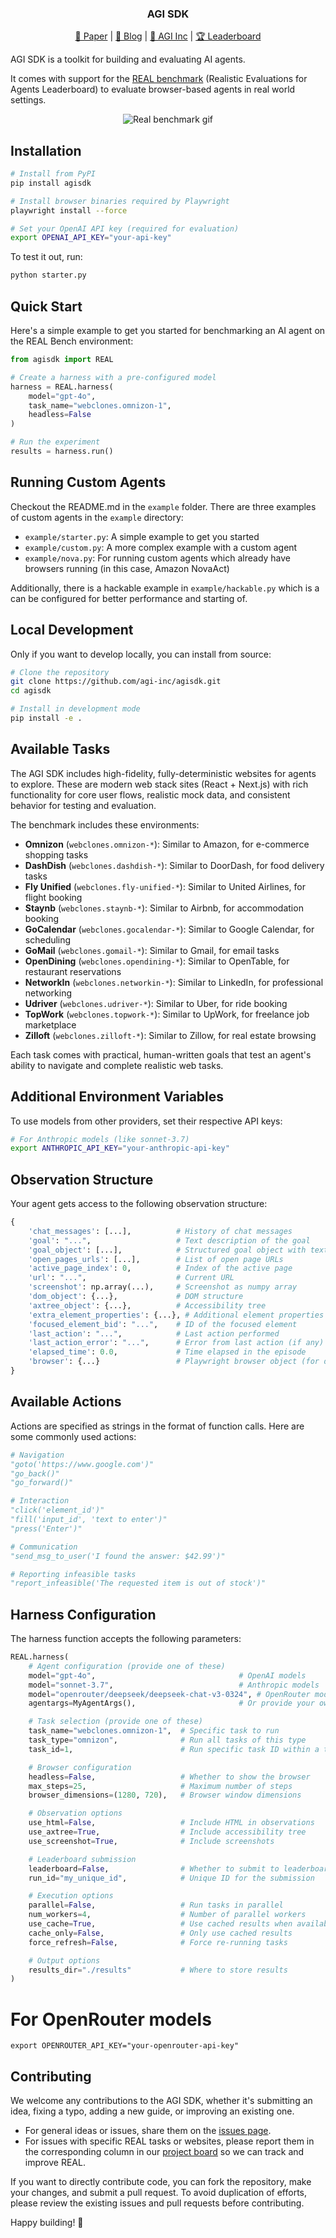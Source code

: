 <p align="center">
  <h3 align="center">AGI SDK</h3>
</p>

<p align="center"><a href="https://arxiv.org/abs/2504.11543">📄 Paper</a> | <a href="https://www.theagi.company/blog/introducing-real-bench">📝 Blog</a> | <a href="https://www.theagi.company">🏢 AGI Inc</a> | <a href="https://www.realevals.xyz">🏆 Leaderboard</a></p>

AGI SDK is a toolkit for building and evaluating AI agents. 

It comes with support for the [REAL benchmark](https://realevals.xyz) (Realistic Evaluations for Agents Leaderboard) to evaluate browser-based agents in real world settings.

<p align="center">
  <img src="images/real.gif" alt="Real benchmark gif">
</p>

## Installation

```bash
# Install from PyPI
pip install agisdk

# Install browser binaries required by Playwright
playwright install --force

# Set your OpenAI API key (required for evaluation)
export OPENAI_API_KEY="your-api-key"
```
To test it out, run:
```bash
python starter.py
```

## Quick Start

Here's a simple example to get you started for benchmarking an AI agent on the REAL Bench environment:

```python
from agisdk import REAL

# Create a harness with a pre-configured model
harness = REAL.harness(
    model="gpt-4o",
    task_name="webclones.omnizon-1",
    headless=False
)

# Run the experiment
results = harness.run()

```

## Running Custom Agents

Checkout the README.md in the `example` folder. There are three examples of custom agents in the `example` directory:

- `example/starter.py`: A simple example to get you started
- `example/custom.py`: A more complex example with a custom agent
- `example/nova.py`: For running custom agents which already have browsers running (in this case, Amazon NovaAct)

Additionally, there is a hackable example in `example/hackable.py` which is a can be configured for better performance and starting of.

## Local Development

Only if you want to develop locally, you can install from source:

```bash
# Clone the repository
git clone https://github.com/agi-inc/agisdk.git
cd agisdk

# Install in development mode
pip install -e .
```

## Available Tasks

The AGI SDK includes high-fidelity, fully-deterministic websites for agents to explore. These are modern web stack sites (React + Next.js) with rich functionality for core user flows, realistic mock data, and consistent behavior for testing and evaluation.

The benchmark includes these environments:

- **Omnizon** (`webclones.omnizon-*`): Similar to Amazon, for e-commerce shopping tasks
- **DashDish** (`webclones.dashdish-*`): Similar to DoorDash, for food delivery tasks
- **Fly Unified** (`webclones.fly-unified-*`): Similar to United Airlines, for flight booking
- **Staynb** (`webclones.staynb-*`): Similar to Airbnb, for accommodation booking
- **GoCalendar** (`webclones.gocalendar-*`): Similar to Google Calendar, for scheduling
- **GoMail** (`webclones.gomail-*`): Similar to Gmail, for email tasks
- **OpenDining** (`webclones.opendining-*`): Similar to OpenTable, for restaurant reservations
- **NetworkIn** (`webclones.networkin-*`): Similar to LinkedIn, for professional networking
- **Udriver** (`webclones.udriver-*`): Similar to Uber, for ride booking
- **TopWork** (`webclones.topwork-*`): Similar to UpWork, for freelance job marketplace
- **Zilloft** (`webclones.zilloft-*`): Similar to Zillow, for real estate browsing

Each task comes with practical, human-written goals that test an agent's ability to navigate and complete realistic web tasks.

## Additional Environment Variables

To use models from other providers, set their respective API keys:

```bash
# For Anthropic models (like sonnet-3.7)
export ANTHROPIC_API_KEY="your-anthropic-api-key"
```

## Observation Structure

Your agent gets access to the following observation structure:

```python
{
    'chat_messages': [...],          # History of chat messages
    'goal': "...",                   # Text description of the goal
    'goal_object': [...],            # Structured goal object with text and images
    'open_pages_urls': [...],        # List of open page URLs
    'active_page_index': 0,          # Index of the active page
    'url': "...",                    # Current URL
    'screenshot': np.array(...),     # Screenshot as numpy array
    'dom_object': {...},             # DOM structure
    'axtree_object': {...},          # Accessibility tree
    'extra_element_properties': {...}, # Additional element properties
    'focused_element_bid': "...",    # ID of the focused element
    'last_action': "...",            # Last action performed
    'last_action_error': "...",      # Error from last action (if any)
    'elapsed_time': 0.0,             # Time elapsed in the episode
    'browser': {...}                 # Playwright browser object (for direct control)
}
```

## Available Actions

Actions are specified as strings in the format of function calls. Here are some commonly used actions:

```python
# Navigation
"goto('https://www.google.com')"
"go_back()"
"go_forward()"

# Interaction
"click('element_id')"
"fill('input_id', 'text to enter')"
"press('Enter')"

# Communication
"send_msg_to_user('I found the answer: $42.99')"

# Reporting infeasible tasks
"report_infeasible('The requested item is out of stock')"
```

## Harness Configuration

The harness function accepts the following parameters:

```python
REAL.harness(
    # Agent configuration (provide one of these)
    model="gpt-4o",                                # OpenAI models
    model="sonnet-3.7",                            # Anthropic models
    model="openrouter/deepseek/deepseek-chat-v3-0324", # OpenRouter models (with openrouter/ prefix)
    agentargs=MyAgentArgs(),                       # Or provide your own agent arguments

    # Task selection (provide one of these)
    task_name="webclones.omnizon-1",  # Specific task to run
    task_type="omnizon",              # Run all tasks of this type
    task_id=1,                        # Run specific task ID within a type

    # Browser configuration
    headless=False,                   # Whether to show the browser
    max_steps=25,                     # Maximum number of steps
    browser_dimensions=(1280, 720),   # Browser window dimensions

    # Observation options
    use_html=False,                   # Include HTML in observations
    use_axtree=True,                  # Include accessibility tree
    use_screenshot=True,              # Include screenshots

    # Leaderboard submission
    leaderboard=False,                # Whether to submit to leaderboard
    run_id="my_unique_id",            # Unique ID for the submission

    # Execution options
    parallel=False,                   # Run tasks in parallel
    num_workers=4,                    # Number of parallel workers
    use_cache=True,                   # Use cached results when available
    cache_only=False,                 # Only use cached results
    force_refresh=False,              # Force re-running tasks

    # Output options
    results_dir="./results"           # Where to store results
)
```

# For OpenRouter models
```
export OPENROUTER_API_KEY="your-openrouter-api-key"
```

## Contributing

We welcome any contributions to the AGI SDK, whether it's submitting an idea, fixing a typo, adding a new guide, or improving an existing one.

- For general ideas or issues, share them on the [issues page](https://github.com/agi-inc/agisdk/issues).
- For issues with specific REAL tasks or websites, please report them in the corresponding column in our [project board](https://github.com/orgs/agi-inc/projects/2) so we can track and improve REAL.

If you want to directly contribute code, you can fork the repository, make your changes, and submit a pull request.
To avoid duplication of efforts, please review the existing issues and pull requests before contributing.

Happy building! 🙌
